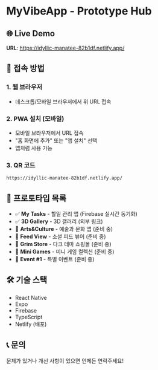 # MyVibeApp - Prototype Hub

## 🌐 Live Demo
**URL**: https://idyllic-manatee-82b1df.netlify.app/

## 📱 접속 방법

### 1. 웹 브라우저
- 데스크톱/모바일 브라우저에서 위 URL 접속

### 2. PWA 설치 (모바일)
- 모바일 브라우저에서 URL 접속
- "홈 화면에 추가" 또는 "앱 설치" 선택
- 앱처럼 사용 가능

### 3. QR 코드
```
https://idyllic-manatee-82b1df.netlify.app/
```

## 🚀 프로토타입 목록

- ✅ **My Tasks** - 할일 관리 앱 (Firebase 실시간 동기화)
- ✅ **3D Gallery** - 3D 갤러리 (외부 링크)
- 🚧 **Arts&Culture** - 예술과 문화 앱 (준비 중)
- 🚧 **Feed View** - 소셜 피드 뷰어 (준비 중)
- 🚧 **Grim Store** - 다크 테마 쇼핑몰 (준비 중)
- 🚧 **Mini Games** - 미니 게임 컬렉션 (준비 중)
- 🚧 **Event #1** - 특별 이벤트 (준비 중)

## 🛠️ 기술 스택

- React Native
- Expo
- Firebase
- TypeScript
- Netlify (배포)

## 📞 문의

문제가 있거나 개선 사항이 있으면 언제든 연락주세요! 